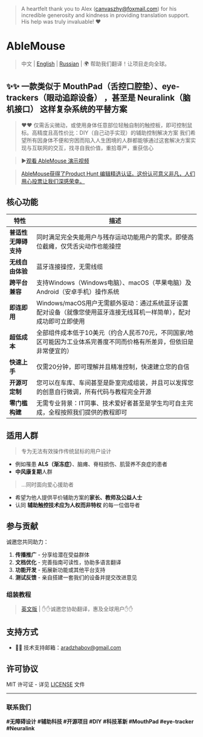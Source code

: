 >A heartfelt thank you to Alex (canvaszhy@foxmail.com) for his incredible generosity and kindness in providing translation support. His help was truly invaluable! ❤️
# AbleMouse

> 中文 | [English](README.md) | [Russian](README.ru.md) | 🌍 帮助我们翻译！让项目走向全球。


[//]: # ( )

## ✨✨ 一款类似于 **MouthPad（舌控口腔垫）**、**eye-trackers（眼动追踪设备）** ，甚至是 **Neuralink（脑机接口）** 这样复杂系统的平替方案
> ❤❤️ 仅需舌尖微动，或使用身体任意部位轻触自制的触控板，即可控制鼠标。高精度且高性价比：DIY（自己动手实现）的辅助控制解决方案
>我们希望所有因身体不便和穷困而陷入人生困境的人群都能够通过这套解决方案实现与互联网的交互，找寻自我价值，重拾尊严，重获信心


>▶️[观看 AbleMouse 演示视频](https://youtu.be/1eeg7Sakj_I)

>[AbleMouse获得了Product Hunt 编辑精选认证。这份认可意义非凡，人们用心投票让我们深感荣幸。](https://www.producthunt.com/products/ablemouse-control-with-tongue-or-touch?launch=ablemouse)

## 核心功能

| 特性 | 描述 |
|---------|-------------|
| **普适性无障碍支持** | 同时满足完全失能用户与残存运动功能用户的需求。即使高位截瘫，仅凭舌尖动作也能操控 |
| **无线自由体验** | 蓝牙连接操控，无需线缆 |
| **跨平台兼容** | 支持Windows（Windows电脑）、macOS（苹果电脑）及 Android（安卓手机）操作系统 |
| **即连即用** | Windows/macOS用户无需额外驱动：通过系统蓝牙设置配对设备（就像您使用蓝牙连接无线耳机一样简单），配对成功即可立即使用 |
| **超低成本** | 全部组件成本低于10美元（约合人民币70元，不同国家/地区可能因为工业体系完善度不同而价格有所差异，但依旧是非常便宜的） |
| **快速上手** | 仅需20分钟，即可理解并且精准控制，快速建立您的自信 |
| **开源可定制** | 您可以在车库、车间甚至是卧室完成组装，并且可以发挥您的创意自行微调，所有代码与教程完全开源 |
| **零门槛构建** | 无需专业背景：IT同事、技术爱好者甚至是学生均可自主完成，全程按照我们提供的教程即可 |

## 适用人群
> 专为无法有效操作传统鼠标的用户设计
- 例如罹患 **ALS（渐冻症）**、脑瘫、脊柱损伤、肌营养不良症的患者
- **中风康复期**人群
>...同时面向爱心援助者
- 希望为他人提供平价辅助方案的**家长、教师及公益人士**
- 认同 **辅助触控技术应为人权而非特权** 的每一位倡导者

## 参与贡献
诚邀您共同助力：

1. **传播推广** - 分享给潜在受益群体
2. **文档优化** - 完善指南可读性，协助多语言翻译
3. **功能开发** - 拓展新功能或其他平台支持
4. **测试反馈** - 亲自搭建一套我们的设备并提交改进意见

### 组装教程
> [英文版](docs/en/assemble-guide.md) | ✋✋诚邀您协助翻译，惠及全球用户✋✋

## 支持方式
- 📧📧 技术支持邮箱：aradzhabov@gmail.com

## 许可协议

MIT 许可证 - 详见 [LICENSE](LICENSE) 文件

---

### 联系我们

[](https://aradzhabov.github.io/gagarin_data_labs/)

**#无障碍设计 #辅助科技 #开源项目 #DIY #科技革新 #MouthPad #eye-tracker #Neuralink**